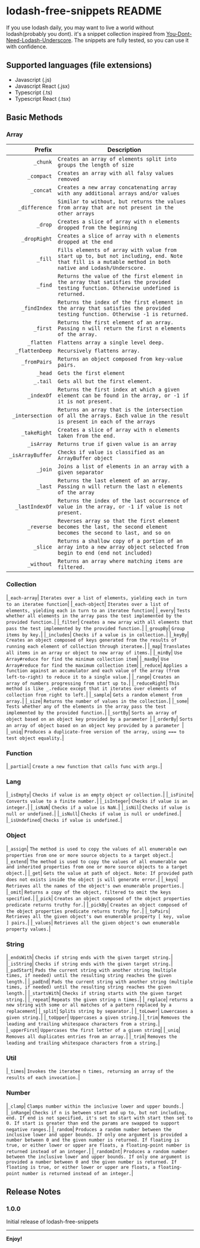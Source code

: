 # lodash-free-snippets README

If you use lodash daily, you may want to live a world without lodash(probably you dont). it's a snippet collection inspired from [You-Dont-Need-Lodash-Underscore](https://github.com/you-dont-need/You-Dont-Need-Lodash-Underscore).
The snippets are fully tested, so you can use it with confidence.

## Supported languages (file extensions)

-   Javascript (.js)
-   Javascript React (.jsx)
-   Typescript (.ts)
-   Typescript React (.tsx)

## Basic Methods

### Array

| Prefix | Description |
| ---------------: | --------------------|
|`_chunk` | `Creates an array of elements split into groups the length of size`|
|`_compact`| `Creates an array with all falsy values removed`|
|`_concat`| `Creates a new array concatenating array with any additional arrays and/or values`|
|`_difference`| `Similar to without, but returns the values from array that are not present in the other arrays`|
|`_drop`| `Creates a slice of array with n elements dropped from the beginning`|
|`_dropRight`| `Creates a slice of array with n elements dropped at the end`|
|`_fill`| `Fills elements of array with value from start up to, but not including, end. Note that fill is a mutable method in both native and Lodash/Underscore.`|
|`_find`| `Returns the value of the first element in the array that satisfies the provided testing function. Otherwise undefined is returned.`|
|`_findIndex`| `Returns the index of the first element in the array that satisfies the provided testing function. Otherwise -1 is returned.`|
|`_first`| `Returns the first element of an array. Passing n will return the first n elements of the array.`|
|`_flatten`| `Flattens array a single level deep.`|
|`_flattenDeep`| `Recursively flattens array.`|
|`_fromPairs`| `Returns an object composed from key-value pairs.`|
|`_head`| `Gets the first element`|
|`_.tail`| `Gets all but the first element.`|
|`_indexOf`| `Returns the first index at which a given element can be found in the array, or -1 if it is not present.`|
|`_intersection`| `Returns an array that is the intersection of all the arrays. Each value in the result is present in each of the arrays`|
|`_takeRight`| `Creates a slice of array with n elements taken from the end.`|
|`_isArray`| `Returns true if given value is an array`|
| `_isArrayBuffer` | `Checks if value is classified as an ArrayBuffer object`|
|`_join`| `Joins a list of elements in an array with a given separator`|
|`_last`| `Returns the last element of an array. Passing n will return the last n elements of the array`|
|`_lastIndexOf`| `Returns the index of the last occurrence of value in the array, or -1 if value is not present.`|
|`_reverse`| `Reverses array so that the first element becomes the last, the second element becomes the second to last, and so on`|
|`_slice`| `Returns a shallow copy of a portion of an array into a new array object selected from begin to end (end not included)`|
|`_without`| `Returns an array where matching items are filtered.`|

### Collection

|`_each-array`| `Iterates over a list of elements, yielding each in turn to an iteratee function`|
|`_each-object`| `Iterates over a list of elements, yielding each in turn to an iteratee function`|
|`_every`| `Tests whether all elements in the array pass the test implemented by the provided function.`|
|`_filter`| `Creates a new array with all elements that pass the test implemented by the provided function.`|
|`_groupBy`| `Group items by key.`|
|`_includes`| `Checks if a value is in collection.`|
|`_keyBy`| `Creates an object composed of keys generated from the results of running each element of collection through iteratee.`|
|`_map`| `Translates all items in an array or object to new array of items.`|
|`_minBy`| `Use Array#reduce for find the minimum collection item`|
|`_maxBy`| `Use Array#reduce for find the maximum collection item`|
|`_reduce`| `Applies a function against an accumulator and each value of the array (from left-to-right) to reduce it to a single value.`|
|`_range`| `Creates an array of numbers progressing from start up to.`|
|`_reduceRight`| `This method is like _.reduce except that it iterates over elements of collection from right to left.`|
|`_sample`| `Gets a random element from array.`|
|`_size`| `Returns the number of values in the collection.`|
|`_some`| `Tests whether any of the elements in the array pass the test implemented by the provided function.`|
|`_sortBy`| `Sorts an array of object based on an object key provided by a parameter `|
|`_orderBy`| `Sorts an array of object based on an object key provided by a parameter `|
|`_uniq`| `Produces a duplicate-free version of the array, using === to test object equality.`|

### Function

|`_partial`| `Create a new function that calls func with args.`|

### Lang

|`_isEmpty`| `Checks if value is an empty object or collection.`|
|`_isFinite`| `Converts value to a finite number.`|
|`_isInteger`| `Checks if value is an integer.`|
|`_isNaN`| `Checks if a value is NaN.`|
|`_isNil`| `Checks if value is null or undefined.`|
|`_isNull`| `Checks if value is null or undefined.`|
|`_isUndefined`| `Checks if value is undefined.`|

### Object
|`_assign`| `The method is used to copy the values of all enumerable own properties from one or more source objects to a target object.`|
|`_extend`| `The method is used to copy the values of all enumerable own and inherited properties from one or more source objects to a target object.`|
|`_get`| `Gets the value at path of object. Note: If provided path does not exists inside the object js will generate error.`|
|`_keys`| `Retrieves all the names of the object's own enumerable properties.`|
|`_omit`| `Returns a copy of the object, filtered to omit the keys specified.`|
|`_pick`| `Creates an object composed of the object properties predicate returns truthy for.`|
|`_pickBy`| `Creates an object composed of the object properties predicate returns truthy for.`|
|`_toPairs`| `Retrieves all the given object's own enumerable property [ key, value ] pairs.`|
|`_values`| `Retrieves all the given object's own enumerable property values.`|

### String

|`_endsWith`| `Checks if string ends with the given target string.`|
|`_isString`| `Checks if string ends with the given target string.`|
|`_padStart`| `Pads the current string with another string (multiple times, if needed) until the resulting string reaches the given length.`|
|`_padEnd`| `Pads the current string with another string (multiple times, if needed) until the resulting string reaches the given length.`|
|`_startsWith`| `Checks if string starts with the given target string.`|
|`_repeat`| `Repeats the given string n times.`|
|`_replace`| `returns a new string with some or all matches of a pattern replaced by a replacement`|
|`_split`| `Splits string by separator.`|
|`_toLower`| `Lowercases a given string.`|
|`_toUpper`| `Uppercases a given string.`|
|`_trim`| `Removes the leading and trailing whitespace characters from a string.`|
|`_upperFirst`| `Uppercases the first letter of a given string`|
|`_uniq`| `Removes all duplicates entries from an array.`|
|`_trim`| `Removes the leading and trailing whitespace characters from a string.`|

### Util

|`_times`| `Invokes the iteratee n times, returning an array of the results of each invocation.`|

### Number
|`_clamp`| `Clamps number within the inclusive lower and upper bounds.`|
|`_inRange`| `Checks if n is between start and up to, but not including, end. If end is not specified, it's set to start with start then set to 0. If start is greater than end the params are swapped to support negative ranges.`|
|`_random`| `Produces a random number between the inclusive lower and upper bounds. If only one argument is provided a number between 0 and the given number is returned. If floating is true, or either lower or upper are floats, a floating-point number is returned instead of an integer.`|
|`_randomInt`| `Produces a random number between the inclusive lower and upper bounds. If only one argument is provided a number between 0 and the given number is returned. If floating is true, or either lower or upper are floats, a floating-point number is returned instead of an integer.`|



















## Release Notes

### 1.0.0

Initial release of lodash-free-snippets

---

**Enjoy!**
